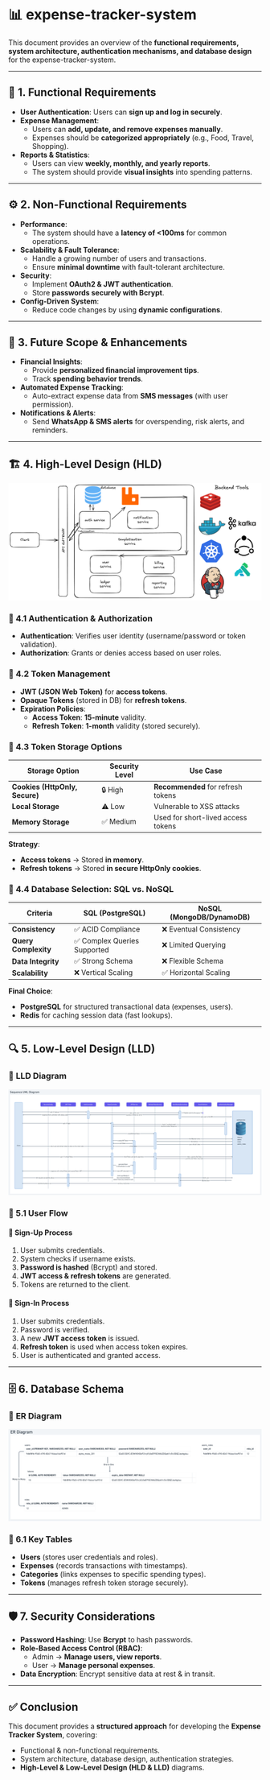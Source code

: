 # 📊 expense-tracker-system

This document provides an overview of the **functional requirements, system architecture, authentication mechanisms, and database design** for the expense-tracker-system.

---

## 📌 1. Functional Requirements
- **User Authentication**: Users can **sign up and log in securely**.
- **Expense Management**:
  - Users can **add, update, and remove expenses manually**.
  - Expenses should be **categorized appropriately** (e.g., Food, Travel, Shopping).
- **Reports & Statistics**:
  - Users can view **weekly, monthly, and yearly reports**.
  - The system should provide **visual insights** into spending patterns.

---

## ⚙️ 2. Non-Functional Requirements
- **Performance**:  
  - The system should have a **latency of <100ms** for common operations.
- **Scalability & Fault Tolerance**:  
  - Handle a growing number of users and transactions.
  - Ensure **minimal downtime** with fault-tolerant architecture.
- **Security**:  
  - Implement **OAuth2 & JWT authentication**.
  - Store **passwords securely with Bcrypt**.
- **Config-Driven System**:  
  - Reduce code changes by using **dynamic configurations**.

---

## 🚀 3. Future Scope & Enhancements
- **Financial Insights**:  
  - Provide **personalized financial improvement tips**.
  - Track **spending behavior trends**.
- **Automated Expense Tracking**:  
  - Auto-extract expense data from **SMS messages** (with user permission).
- **Notifications & Alerts**:  
  - Send **WhatsApp & SMS alerts** for overspending, risk alerts, and reminders.

---

## 🏗️ 4. High-Level Design (HLD)
![High-Level Design](assets/expense-tracker-hld.png)

### 🔹 4.1 Authentication & Authorization
- **Authentication**: Verifies user identity (username/password or token validation).
- **Authorization**: Grants or denies access based on user roles.

### 🔹 4.2 Token Management
- **JWT (JSON Web Token)** for **access tokens**.
- **Opaque Tokens** (stored in DB) for **refresh tokens**.
- **Expiration Policies**:
  - **Access Token**: **15-minute** validity.
  - **Refresh Token**: **1-month** validity (stored securely).

### 🔹 4.3 Token Storage Options
| Storage Option | Security Level | Use Case |
|---------------|--------------|---------|
| **Cookies (HttpOnly, Secure)** | 🔒 High | **Recommended** for refresh tokens |
| **Local Storage** | ⚠️ Low | Vulnerable to XSS attacks |
| **Memory Storage** | ✅ Medium | Used for short-lived access tokens |

**Strategy**:
- **Access tokens** → Stored **in memory**.
- **Refresh tokens** → Stored **in secure HttpOnly cookies**.

### 🔹 4.4 Database Selection: SQL vs. NoSQL
| Criteria | SQL (PostgreSQL) | NoSQL (MongoDB/DynamoDB) |
|----------|-----------------|-------------------------|
| **Consistency** | ✅ ACID Compliance | ❌ Eventual Consistency |
| **Query Complexity** | ✅ Complex Queries Supported | ❌ Limited Querying |
| **Data Integrity** | ✅ Strong Schema | ❌ Flexible Schema |
| **Scalability** | ❌ Vertical Scaling | ✅ Horizontal Scaling |

**Final Choice**:
- **PostgreSQL** for structured transactional data (expenses, users).
- **Redis** for caching session data (fast lookups).

---

## 🔍 5. Low-Level Design (LLD)
### 📌 **LLD Diagram**
![Low-Level Design](assets/lld.png)

### 🔹 5.1 User Flow
#### 🔑 **Sign-Up Process**
1. User submits credentials.
2. System checks if username exists.
3. **Password is hashed** (Bcrypt) and stored.
4. **JWT access & refresh tokens** are generated.
5. Tokens are returned to the client.

#### 🔑 **Sign-In Process**
1. User submits credentials.
2. Password is verified.
3. A new **JWT access token** is issued.
4. **Refresh token** is used when access token expires.
5. User is authenticated and granted access.

---

## 🗄️ 6. Database Schema
### 📌 **ER Diagram**
![ER Diagram](assets/er.png)

### 🔹 6.1 Key Tables
- **Users** (stores user credentials and roles).
- **Expenses** (records transactions with timestamps).
- **Categories** (links expenses to specific spending types).
- **Tokens** (manages refresh token storage securely).

---

## 🛡️ 7. Security Considerations
- **Password Hashing**: Use **Bcrypt** to hash passwords.
- **Role-Based Access Control (RBAC)**:  
  - Admin → **Manage users, view reports**.  
  - User → **Manage personal expenses**.
- **Data Encryption**: Encrypt sensitive data at rest & in transit.

---

## ✅ Conclusion
This document provides a **structured approach** for developing the **Expense Tracker System**, covering:
- Functional & non-functional requirements.
- System architecture, database design, authentication strategies.
- **High-Level & Low-Level Design (HLD & LLD)** diagrams.
